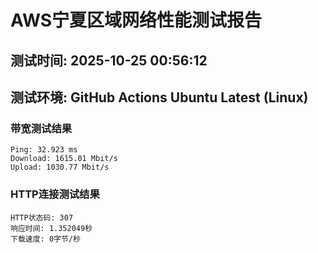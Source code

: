 # AWS宁夏区域网络性能测试报告
## 测试时间: 2025-10-25 00:56:12
## 测试环境: GitHub Actions Ubuntu Latest (Linux)

### 带宽测试结果
```
Ping: 32.923 ms
Download: 1615.01 Mbit/s
Upload: 1030.77 Mbit/s
```

### HTTP连接测试结果
```
HTTP状态码: 307
响应时间: 1.352049秒
下载速度: 0字节/秒
```

